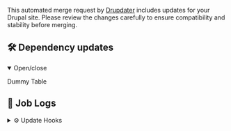 This automated merge request by [Drupdater](https://github.com/drupdater/drupdater) includes updates for your Drupal site. Please review the changes carefully to ensure compatibility and stability before merging.

## 🛠️ Dependency updates

<details open>
<summary>Open/close</summary>

Dummy Table

</details>

## 📄 Job Logs

<details>
<summary>⚙️ Update Hooks</summary>

| Hook | Description |
| ---- | ----------- |
| hook | description |

</details>

